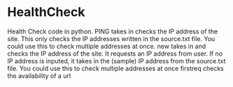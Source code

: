 # HealthCheck
Health Check code in python.
PING takes in checks the IP address of the site. This only checks the IP addresses written in the source.txt file. You could use this to check multiple addresses at once.
new takes in and checks the IP address of the site. It requests an IP address from user. If no IP address is inputed, it takes in the (sample) IP address from the source.txt file. You could use this to check multiple addresses at once 
firstreq checks the availability of a url

